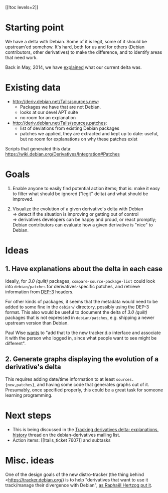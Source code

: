 [[!toc levels=2]]

Starting point
==============

We have a delta with Debian. Some of it is legit, some of it should be
upstream'ed somehow. It's hard, both for us and for others (Debian
contributors, other derivatives) to make the difference, and to
identify areas that need work.

Back in May, 2014, we have
[explained](https://lists.debian.org/debian-project/2014/05/msg00036.html)
what our current delta was.

Existing data
=============

* <http://deriv.debian.net/Tails/sources.new>:
  - Packages we have that are not Debian.
  - looks at our devel APT suite
  - no room for an explanation
* <http://deriv.debian.net/Tails/sources.patches>:
  - list of deviations from existing Debian packages
  - patches we applied, they are extracted and kept up to date:
    useful, but no room for explanations on why these patches exist

Scripts that generated this data:
<https://wiki.debian.org/Derivatives/Integration#Patches>

Goals
=====

1. Enable anyone to easily find potential action items; that is:
   make it easy to filter what should be ignored ("legit" delta) and
   what should be improved.

2. Visualize the evolution of a given derivative's delta with Debian  
   => detect if the situation is improving or getting out of control  
   => derivatives developers can be happy and proud, or react
   promptly; Debian contributors can evaluate how a given derivative
   is "nice" to Debian.

Ideas
=====

## 1. Have explanations about the delta in each case

Ideally, for *3.0 (quilt)* packages, `compare-source-package-list`
could look into `debian/patches` for derivatives-specific patches,
and retrieve information from
[DEP-3](http://dep.debian.net/deps/dep3/) headers.

For other kinds of packages, it seems that the metadata would need
to be added to some fine in the `debian/` directory, possibly using
the DEP-3 format. This also would be useful to document the delta
of *3.0 (quilt)* packages that is not expressed in
`debian/patches`, e.g. shipping a newer upstream version
than Debian.

Paul Wise
[wants](https://lists.debian.org/CAKTje6EFxUbNj=8eXRM+G8c_QkWaFn=yQ_PJT_ytYQB9+EEgSg@mail.gmail.com)
to "add that to the new tracker.d.o interface and associate it with
the person who logged in, since what people want to see might be
different".

## 2. Generate graphs displaying the evolution of a derivative's delta

This requires adding date/time information to at least
`sources.{new,patches}`, and having some code that generates graphs
out of it. Presumably, once specified properly, this could be a great
task for someone learning programming.

Next steps
==========

* This is being discussed in the [Tracking derivatives delta:
  explanations, history](https://lists.debian.org/85r41tx7k4.fsf@boum.org)
  thread on the debian-derivatives mailing list.
* Action items: [[!tails_ticket 7607]] and subtasks

Misc. ideas
===========

One of the design goals of the new distro-tracker (the thing behind
<https://tracker.debian.org/) is to help "derivatives that want to use
it track/manage their divergence with Debian", [as Raphaël Hertzog
put it](https://mailman.boum.org/pipermail/tails-dev/2014-July/006427.html).
